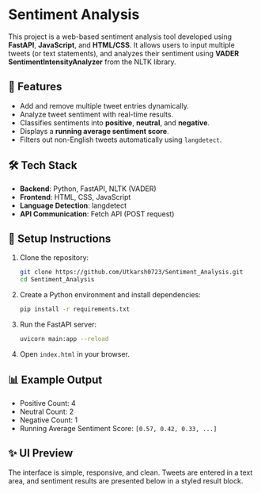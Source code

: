 # Sentiment Analysis 

This project is a web-based sentiment analysis tool developed using **FastAPI**, **JavaScript**, and **HTML/CSS**. It allows users to input multiple tweets (or text statements), and analyzes their sentiment using **VADER SentimentIntensityAnalyzer** from the NLTK library.

## 🚀 Features

* Add and remove multiple tweet entries dynamically.
* Analyze tweet sentiment with real-time results.
* Classifies sentiments into **positive**, **neutral**, and **negative**.
* Displays a **running average sentiment score**.
* Filters out non-English tweets automatically using `langdetect`.

## 🛠️ Tech Stack

* **Backend**: Python, FastAPI, NLTK (VADER)
* **Frontend**: HTML, CSS, JavaScript
* **Language Detection**: langdetect
* **API Communication**: Fetch API (POST request)

## 🔧 Setup Instructions

1. Clone the repository:

   ```bash
   git clone https://github.com/Utkarsh0723/Sentiment_Analysis.git
   cd Sentiment_Analysis
   ```

2. Create a Python environment and install dependencies:

   ```bash
   pip install -r requirements.txt
   ```

3. Run the FastAPI server:

   ```bash
   uvicorn main:app --reload
   ```

4. Open `index.html` in your browser.

## 📊 Example Output

* Positive Count: 4
* Neutral Count: 2
* Negative Count: 1
* Running Average Sentiment Score:
  `[0.57, 0.42, 0.33, ...]`

## ✨ UI Preview

The interface is simple, responsive, and clean. Tweets are entered in a text area, and sentiment results are presented below in a styled result block.



